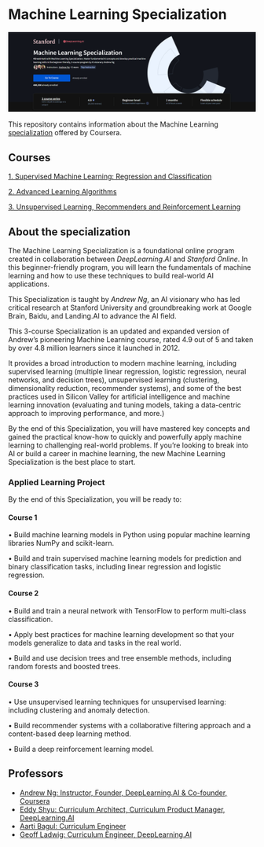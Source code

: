 # Machine Learning Specialization
[![Specialization image](./title_head_new.png)](https://www.coursera.org/specializations/machine-learning-introduction)

This repository contains information about the Machine Learning [specialization](https://www.coursera.org/specializations/machine-learning-introduction) offered by Coursera.

## Courses

[1. Supervised Machine Learning: Regression and Classification](https://github.com/mvarrone/machine-learning-specialization/tree/master/course_1-sup-ML-reg-classif)

[2. Advanced Learning Algorithms](https://github.com/mvarrone/machine-learning-specialization/tree/master/course_2-advanced-learning-algorithms)

[3. Unsupervised Learning, Recommenders and Reinforcement Learning](https://github.com/mvarrone/machine-learning-specialization/tree/master/course_3-unsupervised-learning)

## About the specialization

The Machine Learning Specialization is a foundational online program created in collaboration between *DeepLearning.AI* and *Stanford Online*. 
In this beginner-friendly program, you will learn the fundamentals of machine learning and how to use these techniques to build real-world AI applications. 

This Specialization is taught by *Andrew Ng*, an AI visionary who has led critical research at Stanford University and groundbreaking work at Google Brain, Baidu, and Landing.AI to advance the AI field.

This 3-course Specialization is an updated and expanded version of Andrew’s pioneering Machine Learning course, rated 4.9 out of 5 and taken by over 4.8 million learners since it launched in 2012. 

It provides a broad introduction to modern machine learning, including supervised learning (multiple linear regression, logistic regression, neural networks, and decision trees), unsupervised learning (clustering, dimensionality reduction, recommender systems), and some of the best practices used in Silicon Valley for artificial intelligence and machine learning innovation (evaluating and tuning models, taking a data-centric approach to improving performance, and more.)

By the end of this Specialization, you will have mastered key concepts and gained the practical know-how to quickly and powerfully apply machine learning to challenging real-world problems. If you’re looking to break into AI or build a career in machine learning, the new Machine Learning Specialization is the best place to start.

### Applied Learning Project

By the end of this Specialization, you will be ready to:

#### Course 1

• Build machine learning models in Python using popular machine learning libraries NumPy and scikit-learn.

• Build and train supervised machine learning models for prediction and binary classification tasks, including linear regression and logistic regression.

#### Course 2

• Build and train a neural network with TensorFlow to perform multi-class classification.

• Apply best practices for machine learning development so that your models generalize to data and tasks in the real world.

• Build and use decision trees and tree ensemble methods, including random forests and boosted trees.

#### Course 3

• Use unsupervised learning techniques for unsupervised learning: including clustering and anomaly detection.

• Build recommender systems with a collaborative filtering approach and a content-based deep learning method.

• Build a deep reinforcement learning model.

## Professors

- [Andrew Ng: Instructor, Founder, DeepLearning.AI & Co-founder, Coursera](https://www.coursera.org/instructor/andrewng)
- [Eddy Shyu: Curriculum Architect, Curriculum Product Manager, DeepLearning.AI](https://www.linkedin.com/in/eddy-shyu/)
- [Aarti Bagul: Curriculum Engineer](https://www.coursera.org/instructor/~77736236)
- [Geoff Ladwig: Curriculum Engineer, DeepLearning.AI](https://www.coursera.org/instructor/geoff-ladwig)